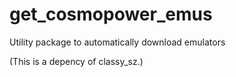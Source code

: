 # get_cosmopower_emus
Utility package to automatically download emulators

(This is a depency of classy_sz.)
